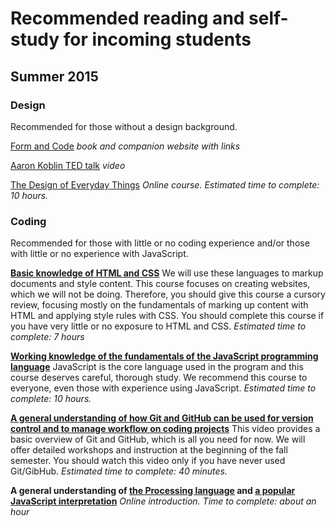 # Recommended reading and self-study for incoming students
## Summer 2015

### Design
Recommended for those without a design background. 

[Form and Code](http://amzn.com/1568989377)
*book and companion website with links*

[Aaron Koblin TED talk](https://www.ted.com/talks/aaron_koblin)
*video*

[The Design of Everyday Things](https://www.udacity.com/course/intro-to-the-design-of-everyday-things--design101)
*Online course. Estimated time to complete: 10 hours.*

### Coding
Recommended for those with little or no coding experience and/or those with little or no experience with JavaScript. 

**[Basic knowledge of HTML and CSS](http://www.codecademy.com/tracks/web)**
We will use these languages to markup documents and style content. This course focuses on creating websites, which we will not be doing. Therefore, you should give this course a cursory review, focusing mostly on the fundamentals of marking up content with HTML and applying style rules with CSS. You should complete this course if you have very little or no exposure to HTML and CSS. 
*Estimated time to complete: 7 hours*

**[Working knowledge of the fundamentals of the JavaScript programming language](http://www.codecademy.com/tracks/javascript)**
JavaScript is the core language used in the program and this course deserves careful, thorough study. We recommend this course to everyone, even those with experience using JavaScript. 
*Estimated time to complete: 10 hours.*

**[A general understanding of how Git and GitHub can be used for version control and to manage workflow on coding projects](https://youtu.be/DVDLoe_2MBc)**
This video provides a basic overview of Git and GitHub, which is all you need for now. We will offer detailed workshops and instruction at the beginning of the fall semester. You should watch this video only if you have never used Git/GibHub. 
*Estimated time to complete: 40 minutes.*

**A general understanding of [the Processing language](http://hello.processing.org/) and [a popular JavaScript interpretation](http://hello.p5js.org/)**
*Online introduction. Time to complete: about an hour*